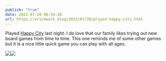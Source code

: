 ```yaml
---
publish: "true"
date: 2022-07-20 06:54:28
url: https://ericmwalk.blog/2022/07/20/played-happy-city.html
---
```


Played [Happy City](https://gamewright.com/product/happy-city) last night. I do love that our family likes trying out new board games from time to time. This one reminds me of some other games but it is a nice little quick game you can play with all ages.

![](https://ericmwalk.blog/uploads/2022/c9baa4ee50.jpg)![](https://ericmwalk.blog/uploads/2022/34cc57cd44.jpg)
